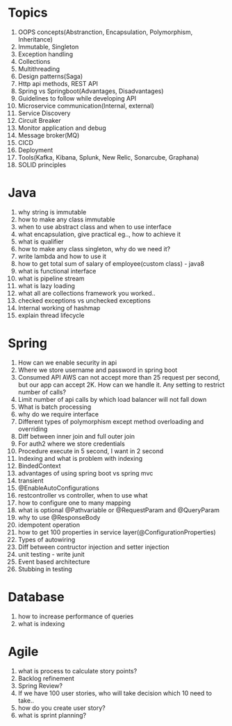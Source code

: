 # Topics
1. OOPS concepts(Abstranction, Encapsulation, Polymorphism, Inheritance)
2. Immutable, Singleton
3. Exception handling
4. Collections
5. Multithreading
6. Design patterns(Saga)
7. Http api methods, REST API
8. Spring vs Springboot(Advantages, Disadvantages)
9. Guidelines to follow while developing API
10. Microservice communication(Internal, external)
11. Service Discovery
12. Circuit Breaker
13. Monitor application and debug
14. Message broker(MQ)
15. CICD
16. Deployment
17. Tools(Kafka, Kibana, Splunk, New Relic, Sonarcube, Graphana)
18. SOLID principles


# Java
1. why string is immutable
2. how to make any class immutable
3. when to use abstract class and when to use interface
4. what encapsulation, give practical eg.., how to achieve it
5. what is qualifier
6. how to make any class singleton, why do we need it?
7. write lambda and how to use it
8. how to get total sum of salary of employee(custom class) - java8
9. what is functional interface
10. what is pipeline stream
11. what is lazy loading
13. what all are collections framework you worked..
14. checked exceptions vs unchecked exceptions
15. Internal working of hashmap
16. explain thread lifecycle

# Spring
1. How can we enable security in api
2. Where we store username and password in spring boot
3. Consumed API AWS can not accept more than 25 request per second, but our app can accept 2K. How can we handle it. Any setting to restrict number of calls?
4. Limit number of api calls by which load balancer will not fall down
5. What is batch processing
6. why do we require interface
7. Different types of polymorphism except method overloading and overriding
8. Diff between inner join and full outer join
9. For auth2 where we store credentials
10. Procedure execute in 5 second, I want in 2 second
11. Indexing and what is problem with indexing
12. BindedContext
13. advantages of using spring boot vs spring mvc
14. transient
15. @EnableAutoConfigurations
16. restcontroller vs controller, when to use what
17. how to configure one to many mapping
18. what is optional @Pathvariable or @RequestParam and @QueryParam
19. why to use @ResponseBody
20. idempotent operation
21. how to get 100 properties in service layer(@ConfigurationProperties)
22. Types of autowiring
23. Diff between contructor injection and setter injection
24. unit testing - write junit
25. Event based architecture
26. Stubbing in testing

# Database
1. how to increase performance of queries
2. what is indexing

# Agile
1. what is process to calculate story points?
2. Backlog refinement
3. Spring Review?
4. If we have 100 user stories, who will take decision which 10 need to take..
5. how do you create user story?
6. what is sprint planning?
